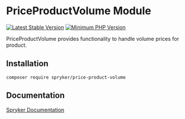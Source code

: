 # PriceProductVolume Module
[![Latest Stable Version](https://poser.pugx.org/spryker/price-product-volume/v/stable.svg)](https://packagist.org/packages/spryker/price-product-volume)
[![Minimum PHP Version](https://img.shields.io/badge/php-%3E%3D%208.1-8892BF.svg)](https://php.net/)

PriceProductVolume provides functionality to handle volume prices for product.

## Installation

```
composer require spryker/price-product-volume
```

## Documentation

[Spryker Documentation](https://docs.spryker.com)

